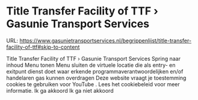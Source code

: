 # Title Transfer Facility of TTF › Gasunie Transport Services

URL: https://www.gasunietransportservices.nl/begrippenlijst/title-transfer-facility-of-ttf#skip-to-content

Title Transfer Facility of TTF › Gasunie Transport Services
Spring naar inhoud
Menu tonen
Menu sluiten
de virtuele locatie die als entry- en
exitpunt
dienst doet waar erkende programmaverantwoordelijken en/of handelaren
gas
kunnen overdragen
Deze website vraagt je toestemming cookies te gebruiken voor
YouTube
. Lees het
cookiebeleid
voor meer informatie.
Ik ga akkoord
Ik ga niet akkoord